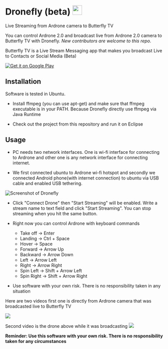 Dronefly (beta) <a href="https://play.google.com/store/apps/details?id=com.butterfly&hl=en"><img src="http://www.butterflytv.net/wp-content/uploads/2014/08/icon-butterflyTV-150x150.png" width="30"></a>
========
Live Streaming from Ardrone camera to Butterfly TV

You can control Ardrone 2.0 and broadcast live from Ardrone 2.0 camera to Butterfly TV with Dronefly. _New contributors are welcome to this repo._

Butterfly TV is a Live Stream Messaging app that makes you broadcast Live to Contacts or Social Media (Beta)

<a href="https://play.google.com/store/apps/details?id=com.butterfly">
  <img alt="Get it on Google Play" src="https://developer.android.com/images/brand/en_generic_rgb_wo_60.png">
</a>

Installation
-------------
Software is tested in Ubuntu.

* Install ffmpeg (you can use apt-get) and make sure that ffmpeg executable is in your PATH. Because Dronefly directly use ffmpeg via Java Runtime
 
* Check out the project from this repository and run it on Eclipse


Usage
-------
* PC needs two network interfaces. One is wi-fi interface for connecting to Ardrone and other one is any network interface for connecting internet.

* We first connected ubuntu to Ardrone wi-fi hotspot and secondly we connected Android phone(with internet connection) to ubuntu via USB cable and enabled USB tethering. 

![Screenshot of Dronefly](https://github.com/ButterFly-Broadcast/Dronefly/blob/master/Dronefly_Screenshot.png "You can keyboard commands")

* Click "Connect Drone" then "Start Streaming" will be enabled. Write a stream name to text field and click "Start Streaming". You can stop streaming when you hit the same button.

* Right now you can control Ardrone with keyboard commands
    - Take off -> Enter 
    - Landing -> Ctrl + Space
    - Hover -> Space
    - Forward -> Arrow Up
    - Backward -> Arrow Down
    - Left -> Arrow Left
    - Right -> Arrow Right
    - Spin Left -> Shift + Arrow Left
    - Spin Right -> Shift + Arrow Right

* Use software with your own risk. There is no responsibility taken in any situation

Here are two videos first one is directly from Ardrone camera that was broadcasted live to Butterfly TV 

<a href="http://www.butterflytv.net/player.html?videoId=from_drone274"><img src="https://github.com/ButterFly-Broadcast/Dronefly/blob/master/from_drone_camera.png" /></a>

Second video is the drone above while it was broadcasting
<a href="http://www.butterflytv.net/player.html?videoId=1417285612457"><img src="https://github.com/ButterFly-Broadcast/Dronefly/blob/master/drone_recording.png" /></a>


**Reminder: Use this software with your own risk. There is no responsibility taken for any circumstances**
  
